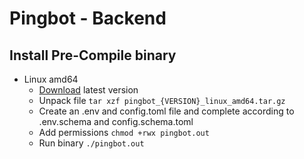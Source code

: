 # Pingbot - Backend

## Install Pre-Compile binary

* Linux amd64
  * [Download](https://github.com/MedzikUser/go-pingbot/releases) latest version
  * Unpack file `tar xzf pingbot_{VERSION}_linux_amd64.tar.gz`
  * Create an .env and config.toml file and complete according to .env.schema and config.schema.toml
  * Add permissions `chmod +rwx pingbot.out`
  * Run binary `./pingbot.out`
